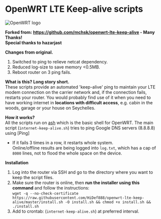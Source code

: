 # OpenWRT LTE Keep-alive scripts
![OpenWRT logo](https://raw.githubusercontent.com/mchsk/openwrt-lte-keep-alive/assets/images/openwrt.png)

**Forked from: https://github.com/mchsk/openwrt-lte-keep-alive - Many Thanks!**<br>
**Special thanks to hazarjast**

**Changes from original.**<br>
1. Switched to ping to relieve netcat dependency.
2. Reduced log-size to save memory <0.5MB.
3. Reboot router on 3 ping fails.

**What is this? Long story short.**<br>
These scripts provide an automated 'keep-alive' ping to maintain your LTE modem connection on the carrier network and, if the connection fails, restarts your router. You would probably find use of it when you need to have working internet in **locations with difficult access**, e.g. cabin in the woods, garage or your house on Seychelles.

**How it works?**<br>
All the scripts run on [ash](https://www.in-ulm.de/~mascheck/various/ash/) which is the basic shell for OpenWRT.
The main script (`internet-keep-alive.sh`) tries to ping Google DNS servers (8.8.8.8) using [Ping]<br>
- If it fails 3 times in a row, it restarts whole system.<br>
Online/offline results are being logged into `log.txt`, which has a cap of `8000` lines, not to flood the whole space on the device.

**Installation**<br>
1. Log into the router via SSH and go to the directory where you want to keep the script files.<br>
2. Make sure the router is online, then **run the installer using this command** and follow the instructions:<br>
`wget -q --no-check-certificate https://raw.githubusercontent.com/HiDef888/openwrt-lte-keep-alive/master/install.sh -O install.sh && chmod +x install.sh && ./install.sh`
3. Add to crontab: (`internet-keep-alive.sh`) at preferred interval.<br>

